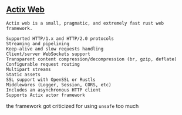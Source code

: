 ## [Actix Web](https://github.com/actix/actix-web)
```
Actix web is a small, pragmatic, and extremely fast rust web framework.
```

    Supported HTTP/1.x and HTTP/2.0 protocols
    Streaming and pipelining
    Keep-alive and slow requests handling
    Client/server WebSockets support
    Transparent content compression/decompression (br, gzip, deflate)
    Configurable request routing
    Multipart streams
    Static assets
    SSL support with OpenSSL or Rustls
    Middlewares (Logger, Session, CORS, etc)
    Includes an asynchronous HTTP client
    Supports Actix actor framework


the framework got criticized for using `unsafe` too much